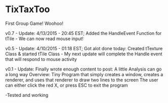 # TixTaxToo
First Group Game! Woohoo!

v0.7 - Update: 4/13/2015 - 20:45 EST;
Added the HandleEvent Function for tTile - We can now read mouse input!

v0.5 - Update: 4/10/2015 - 01:18 EST;
Got alot done today: Created tTexture Class & started tTile Class - My next update will complete the Handle event that will respond to mouse activity

v0.1 - Update: Finally wrote enough content to post: A little Analysis can go a long way
Overview:
  Tiny Program that simply creates a window, creates a renderer, and uses that renderer to draw two lines to the screen
  The user can either click the red X, or press ESC to exit the program
  
  -Tested and working
